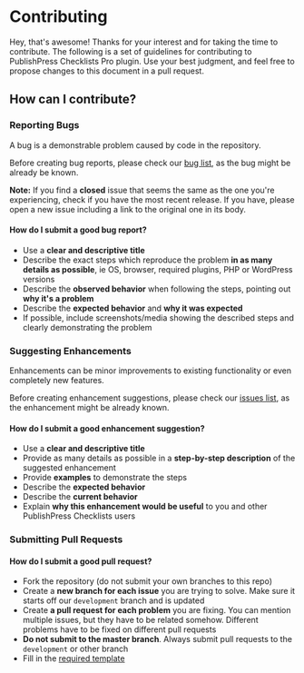 # Contributing
Hey, that's awesome! Thanks for your interest and for taking the time to contribute.
The following is a set of guidelines for contributing to PublishPress Checklists Pro plugin. Use your best judgment, and feel free to propose changes to this document in a pull request.

## How can I contribute?

### Reporting Bugs

A bug is a demonstrable problem caused by code in the repository.

Before creating bug reports, please check our [bug list](https://github.com/publishpress/PublishPress-Checklists/issues?utf8=✓&q=is%3Aissue+is%3Aopen+), as the bug might be already be known.

**Note:** If you find a **closed** issue that seems the same as the one you're experiencing, check if you have the most recent release. If you have, please open a new issue including a link to the original one in its body.

#### How do I submit a good bug report?

- Use a **clear and descriptive title**
- Describe the exact steps which reproduce the problem **in as many details as possible**, ie OS, browser, required plugins, PHP or WordPress versions
- Describe the **observed behavior** when following the steps, pointing out **why it's a problem**
- Describe the **expected behavior** and **why it was expected**
- If possible, include screenshots/media showing the described steps and clearly demonstrating the problem

### Suggesting Enhancements

Enhancements can be minor improvements to existing functionality or even completely new features.

Before creating enhancement suggestions, please check our [issues list](https://github.com/publishpress/PublishPress-Checklists/issues), as the enhancement might be already known.

#### How do I submit a good enhancement suggestion?

- Use a **clear and descriptive title**
- Provide as many details as possible in a **step-by-step description** of the suggested enhancement
- Provide **examples** to demonstrate the steps
- Describe the **expected behavior**
- Describe the **current behavior**
- Explain **why this enhancement would be useful** to you and other PublishPress Checklists users

### Submitting Pull Requests

#### How do I submit a good pull request?

- Fork the repository (do not submit your own branches to this repo)
- Create a **new branch for each issue** you are trying to solve. Make sure it starts off our `development` branch and is updated
- Create **a pull request for each problem** you are fixing. You can mention multiple issues, but they have to be related somehow. Different problems have to be fixed on different pull requests
- **Do not submit to the master branch**. Always submit pull requests to the `development` or other branch
- Fill in the [required template](https://github.com/publishpress/PublishPress-Checklists-Pro/blob/development/.github/PULL_REQUEST_TEMPLATE.md)
